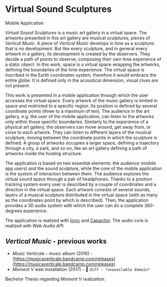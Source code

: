 # Virtual Sound Sculptures
Mobile Application

_Virtual Sound Sculptures_ is a music art gallery in a virtual space. The artworks presented in this art gallery are musical sculptures, pieces of _Vertical Music_. A piece of _Vertical Music_ develops in time as a sculpture: that is no development. But like every sculpture, and in general every artwork in a gallery, its development is created by the observers. They decide a path of points to observe, composing their own time experience of a static object. In this work, space is a virtual space wrapping the artworks, defining the boundaries of the time experience. The virtual space is inscribed in the Earth coordinates system, therefore it would embrace the entire globe. It is defined only in the acoustical dimension, visual clues are not present.

This work is presented in a mobile application through which the user accesses the virtual space. Every artwork of the music gallery is limited in space and restricted to a specific region. Its position is defined by several coordinate points (three to a maximum of ten). The audience in the art gallery, e.g. the user of the mobile application, can listen to the artworks only within those specific boundaries. Similarly to the experience of a physical art gallery, the observers can move around, get away from, or close to each artwork. They can listen to different layers of the musical sculpture, moving between the coordinate points in which the sculpture is defined. A group of artworks occupies a larger space, defining a trajectory through a city, a park, and so on, like an art gallery defining a path of artworks inside the hosting structure. 

The application is based on two essential elements: the audience (mobile app users) and the sound sculpture, while the core of the mobile application is the system of interaction between them. The audience explores the virtual sound space through a pair of headphones. Thanks to a position tracking system every user is described by a couple of coordinates and a direction in the virtual space. Each artwork consists of several sounds, layers of a musical sculpture distributed in the virtual space (with as many as the coordinates point by which is described). Then, the application provides a 3D audio system with which the user can do a complete 360-degrees experience.

The application is realized with [Ionic](https://ionicframework.com/) and [Capacitor](https://capacitorjs.com/). The audio core is realized with _Web Audio API_.

## _Vertical Music_ - previous works
- _Music Verticale_ - music album (2016) - [https://musicaverticale.bandcamp.com/releases](https://musicaverticale.bandcamp.com/releases)
- _Moment V_ web installation (2017) - :no_entry_sign: ```diff - *unavailable domain*```

Bechelor Thesis regarding _Moment V_ realization.
